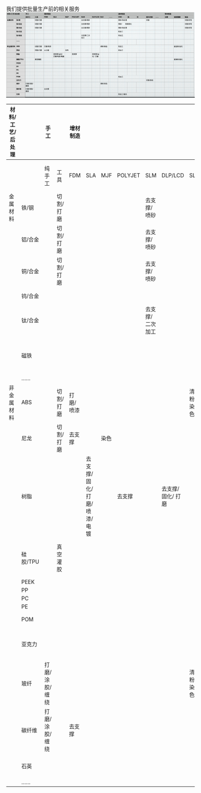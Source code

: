 我们提供批量生产前的相关服务
![](https://raw.githubusercontent.com/bobwu0214/imageuploadservice/main/img/202210112023747.png)



| 材料/工艺/后处理 |        | 手工       |       | 增材制造  |                   |     |         |          |             |       |    | 减材制造           |   |   |       |    | 等材制造 |        |       | 其他   |
|-----------|--------|----------|-------|-------|-------------------|-----|---------|----------|-------------|-------|----|----------------|---|---|-------|----|------|--------|-------|------|
|           |        | 纯手工      | 工具    | FDM   | SLA               | MJF | POLYJET | SLM      | DLP/LCD     | SLS   | …… | CNC            | 铣 | 车 | 激光切割  | …… | 注塑   | 硅胶覆膜   | 钣金    |      |
| 金属材料      | 铁/钢    |          | 切割/打磨 |       |                   |     |         | 去支撑/喷砂   |             |       |    | 喷砂/热处理         |   |   | 切割    |    |      |        | 切割/折弯 |      |
|           | 铝/合金   |          | 切割/打磨 |       |                   |     |         | 去支撑/喷砂   |             |       |    | 喷砂/       阳极氧化 |   |   |       |    |      |        | 切割/折弯 |      |
|           | 铜/合金   |          | 切割/打磨 |       |                   |     |         | 去支撑/喷砂   |             |       |    | 喷砂/热处理         |   |   |       |    |      |        | 切割/折弯 |      |
|           | 钨/合金   |          |       |       |                   |     |         |          |             |       |    | 机加工            |   |   |       |    |      |        |       |      |
|           | 钛/合金   |          |       |       |                   |     |         | 去支撑/二次加工 |             |       |    | 机加工            |   |   |       |    |      |        |       |      |
|           | 磁铁     |          |       |       |                   |     |         |          |             |       |    | CNC加工胚体+磁化     |   |   |       |    | 磁胶工艺 |        |       | 烧结工艺 |
|           | ……     |          |       |       |                   |     |         |          |             |       |    |                |   |   |       |    |      |        |       |      |
| 非金属材料     | ABS    |          | 切割/打磨 | 打磨/喷漆 |                   |     |         |          |             | 清粉/染色 |    | 机加工            |   |   |       |    |      | 配色粉/固化 |       |      |
|           | 尼龙     |          | 切割/打磨 | 去支撑   |                   | 染色  |         |          |             |       |    | 机加工            |   |   |       |    |      |        |       |      |
|           | 树脂     |          |       |       | 去支撑/固化/  打磨/喷漆/电镀 |     | 去支撑     |          | 去支撑/固化/  打磨 |       |    |                |   |   |       |    |      |        |       |      |
|           | 硅胶/TPU |          | 真空灌胶  |       |                   |     |         |          |             |       |    |                |   |   |       |    |      | 配色粉/固化 |       |      |
|           | PEEK   |          |       |       |                   |     |         |          |             |       |    |                |   |   |       |    |      |        |       |      |
|           | PP     |          |       |       |                   |     |         |          |             |       |    |                |   |   |       |    |      |        |       |      |
|           | PC     |          |       |       |                   |     |         |          |             |       |    |                |   |   |       |    |      |        |       |      |
|           | PE     |          |       |       |                   |     |         |          |             |       |    |                |   |   |       |    |      |        |       |      |
|           | POM    |          |       |       |                   |     |         |          |             |       |    | 机加工            |   |   |       |    |      |        |       |      |
|           | 亚克力    |          |       |       |                   |     |         |          |             |       |    |                |   |   | 切割/胶粘 |    |      |        |       |      |
|           | 玻纤     | 打磨/涂胶/缠绕 |       |       |                   |     |         |          |             | 清粉/染色 |    |                |   |   |       |    |      |        |       |      |
|           | 碳纤维    | 打磨/涂胶/缠绕 |       | 去支撑   |                   |     |         |          |             |       |    |                |   |   |       |    |      |        |       |      |
|           | 石英     |          |       |       |                   |     |         |          |             |       |    | 机加工/抛光         |   |   |       |    |      |        |       |      |
|           | ……     |          |       |       |                   |     |         |          |             |       |    |                |   |   |       |    |      |        |       |      |
